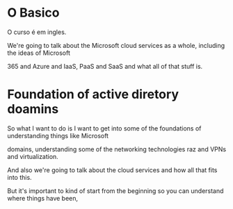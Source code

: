 # O Basico

O curso é em ingles.

We're going to talk about the Microsoft cloud services as a whole, including the ideas of Microsoft

365 and Azure and IaaS, PaaS and SaaS and what all of that stuff is.


# Foundation of active diretory doamins

So what I want to do is I want to get into some of the foundations of understanding things like Microsoft

domains, understanding some of the networking technologies raz and VPNs and virtualization.

And also we're going to talk about the cloud services and how all that fits into this.

But it's important to kind of start from the beginning so you can understand where things have been,